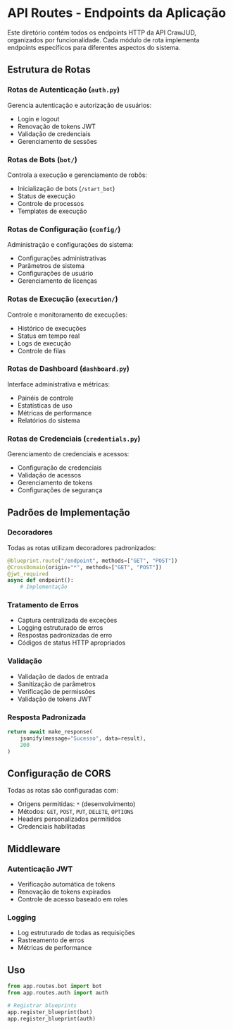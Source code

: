 # API Routes - Endpoints da Aplicação

Este diretório contém todos os endpoints HTTP da API CrawJUD, organizados por funcionalidade. Cada módulo de rota implementa endpoints específicos para diferentes aspectos do sistema.

## Estrutura de Rotas

### Rotas de Autenticação (`auth.py`)

Gerencia autenticação e autorização de usuários:

- Login e logout
- Renovação de tokens JWT
- Validação de credenciais
- Gerenciamento de sessões

### Rotas de Bots (`bot/`)

Controla a execução e gerenciamento de robôs:

- Inicialização de bots (`/start_bot`)
- Status de execução
- Controle de processos
- Templates de execução

### Rotas de Configuração (`config/`)

Administração e configurações do sistema:

- Configurações administrativas
- Parâmetros de sistema
- Configurações de usuário
- Gerenciamento de licenças

### Rotas de Execução (`execution/`)

Controle e monitoramento de execuções:

- Histórico de execuções
- Status em tempo real
- Logs de execução
- Controle de filas

### Rotas de Dashboard (`dashboard.py`)

Interface administrativa e métricas:

- Painéis de controle
- Estatísticas de uso
- Métricas de performance
- Relatórios do sistema

### Rotas de Credenciais (`credentials.py`)

Gerenciamento de credenciais e acessos:

- Configuração de credenciais
- Validação de acessos
- Gerenciamento de tokens
- Configurações de segurança

## Padrões de Implementação

### Decoradores

Todas as rotas utilizam decoradores padronizados:

```python
@blueprint.route("/endpoint", methods=["GET", "POST"])
@CrossDomain(origin="*", methods=["GET", "POST"])
@jwt_required
async def endpoint():
    # Implementação
```

### Tratamento de Erros

- Captura centralizada de exceções
- Logging estruturado de erros
- Respostas padronizadas de erro
- Códigos de status HTTP apropriados

### Validação

- Validação de dados de entrada
- Sanitização de parâmetros
- Verificação de permissões
- Validação de tokens JWT

### Resposta Padronizada

```python
return await make_response(
    jsonify(message="Sucesso", data=result),
    200
)
```

## Configuração de CORS

Todas as rotas são configuradas com:

- Origens permitidas: `*` (desenvolvimento)
- Métodos: `GET`, `POST`, `PUT`, `DELETE`, `OPTIONS`
- Headers personalizados permitidos
- Credenciais habilitadas

## Middleware

### Autenticação JWT

- Verificação automática de tokens
- Renovação de tokens expirados
- Controle de acesso baseado em roles

### Logging

- Log estruturado de todas as requisições
- Rastreamento de erros
- Métricas de performance

## Uso

```python
from app.routes.bot import bot
from app.routes.auth import auth

# Registrar blueprints
app.register_blueprint(bot)
app.register_blueprint(auth)
```
